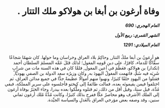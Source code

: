 <h1 dir="rtl">وفاة أرغون بن أبغا بن هولاكو ملك التتار .</h1>

<h5 dir="rtl">العام الهجري:  690

الشهر القمري: ربيع الأول

العام الميلادي: 1291</h5>

<p dir="rtl">هو أرغونُ بن أبغا ملكُ التتار, وحاكِمُ بلاد العراق وخراسان وما حولها. كان شهمًا شجاعًا سفَّاكًا للدماء، كافرًا، على دينِ قَومِه المغول؛ لذلك قتَلَ عَمَّه المسلمَ السلطان أحمد (تكدار) بن هولاكو، فعَظُمَ في أعين المغول, فلمَّا كان في هذه السنة مات من شرابٍ شَرِبَه فيه سُمٌّ، فاتهمت المغولُ اليهودَ به, وكان وزيرُه سعد الدولة بن الصفي يهوديًّا, فقتلوا من اليهودِ خلقًا كثيرًا، ونهبوا منهم أموالًا عظيمةً جدًّا في جميع مدائن العراق، ثم اختلفوا فيمن يقيمونَه بعده، فمالت طائفةٌ إلى كيختو فأجلسوه على سريرِ المملكة، فبقي مُدَّة، قيل سنةً، وقيل أقل من ذلك، ثم قتلوه وملَّكوا بعده بيدرا، وجاء الخبَرُ بوفاة أرغون إلى الملك الأشرف وهو محاصرٌ عكَّا ففرح بذلك كثيرًا، وكانت مُدَّةُ مُلك أرغون ثماني سنين، وقد وصفه بعض مؤرخي العراق بالعَدلِ والسياسة الجيِّدة.</p></br>
